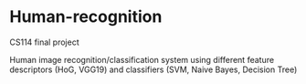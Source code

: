 # Human-recognition
CS114 final project

Human image recognition/classification system using different feature descriptors (HoG, VGG19) and classifiers (SVM, Naive Bayes, Decision Tree)
